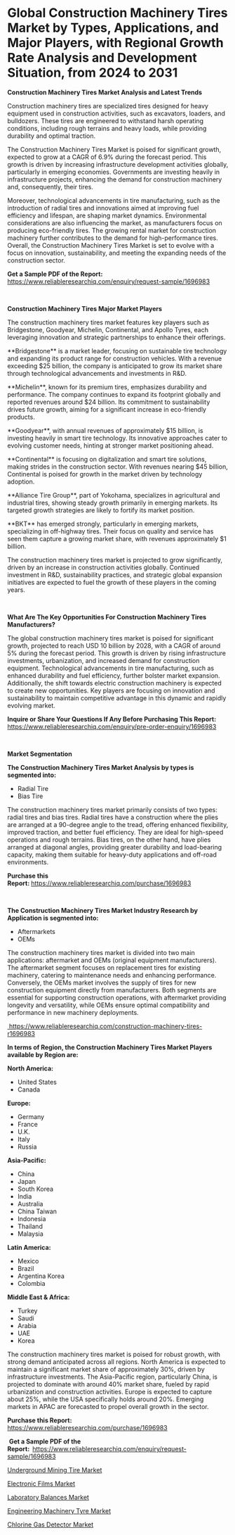 <p><h1>Global Construction Machinery Tires Market by Types, Applications, and Major Players, with Regional Growth Rate Analysis and Development Situation, from 2024 to 2031</h1></p><p><strong>Construction Machinery Tires Market Analysis and Latest Trends</strong></p>
<p><p>Construction machinery tires are specialized tires designed for heavy equipment used in construction activities, such as excavators, loaders, and bulldozers. These tires are engineered to withstand harsh operating conditions, including rough terrains and heavy loads, while providing durability and optimal traction.</p><p>The Construction Machinery Tires Market is poised for significant growth, expected to grow at a CAGR of 6.9% during the forecast period. This growth is driven by increasing infrastructure development activities globally, particularly in emerging economies. Governments are investing heavily in infrastructure projects, enhancing the demand for construction machinery and, consequently, their tires.</p><p>Moreover, technological advancements in tire manufacturing, such as the introduction of radial tires and innovations aimed at improving fuel efficiency and lifespan, are shaping market dynamics. Environmental considerations are also influencing the market, as manufacturers focus on producing eco-friendly tires. The growing rental market for construction machinery further contributes to the demand for high-performance tires. Overall, the Construction Machinery Tires Market is set to evolve with a focus on innovation, sustainability, and meeting the expanding needs of the construction sector.</p></p>
<p><strong>Get a Sample PDF of the Report:&nbsp;</strong> <a href="https://www.reliableresearchiq.com/enquiry/request-sample/1696983?utm_campaign=1137&utm_medium=2&utm_source=Github&utm_content=ia&utm_term=20102024&utm_id=construction-machinery-tires">https://www.reliableresearchiq.com/enquiry/request-sample/1696983</a></p>
<p>&nbsp;</p>
<p><strong>Construction Machinery Tires Major Market Players</strong></p>
<p><p>The construction machinery tires market features key players such as Bridgestone, Goodyear, Michelin, Continental, and Apollo Tyres, each leveraging innovation and strategic partnerships to enhance their offerings. </p><p>**Bridgestone** is a market leader, focusing on sustainable tire technology and expanding its product range for construction vehicles. With a revenue exceeding $25 billion, the company is anticipated to grow its market share through technological advancements and investments in R&D.</p><p>**Michelin**, known for its premium tires, emphasizes durability and performance. The company continues to expand its footprint globally and reported revenues around $24 billion. Its commitment to sustainability drives future growth, aiming for a significant increase in eco-friendly products.</p><p>**Goodyear**, with annual revenues of approximately $15 billion, is investing heavily in smart tire technology. Its innovative approaches cater to evolving customer needs, hinting at stronger market positioning ahead.</p><p>**Continental** is focusing on digitalization and smart tire solutions, making strides in the construction sector. With revenues nearing $45 billion, Continental is poised for growth in the market driven by technology adoption.</p><p>**Alliance Tire Group**, part of Yokohama, specializes in agricultural and industrial tires, showing steady growth primarily in emerging markets. Its targeted growth strategies are likely to fortify its market position.</p><p>**BKT** has emerged strongly, particularly in emerging markets, specializing in off-highway tires. Their focus on quality and service has seen them capture a growing market share, with revenues approximately $1 billion.</p><p>The construction machinery tires market is projected to grow significantly, driven by an increase in construction activities globally. Continued investment in R&D, sustainability practices, and strategic global expansion initiatives are expected to fuel the growth of these players in the coming years.</p></p>
<p>&nbsp;</p>
<p><strong>What Are The Key Opportunities For Construction Machinery Tires Manufacturers?</strong></p>
<p><p>The global construction machinery tires market is poised for significant growth, projected to reach USD 10 billion by 2028, with a CAGR of around 5% during the forecast period. This growth is driven by rising infrastructure investments, urbanization, and increased demand for construction equipment. Technological advancements in tire manufacturing, such as enhanced durability and fuel efficiency, further bolster market expansion. Additionally, the shift towards electric construction machinery is expected to create new opportunities. Key players are focusing on innovation and sustainability to maintain competitive advantage in this dynamic and rapidly evolving market.</p></p>
<p><strong>Inquire or Share Your Questions If Any Before Purchasing This Report:</strong> <a href="https://www.reliableresearchiq.com/enquiry/pre-order-enquiry/1696983?utm_campaign=1137&utm_medium=2&utm_source=Github&utm_content=ia&utm_term=20102024&utm_id=construction-machinery-tires">https://www.reliableresearchiq.com/enquiry/pre-order-enquiry/1696983</a></p>
<p>&nbsp;</p>
<p><strong>Market Segmentation</strong></p>
<p><strong>The Construction Machinery Tires Market Analysis by types is segmented into:</strong></p>
<p><ul><li>Radial Tire</li><li>Bias Tire</li></ul></p>
<p><p>The construction machinery tires market primarily consists of two types: radial tires and bias tires. Radial tires have a construction where the plies are arranged at a 90-degree angle to the tread, offering enhanced flexibility, improved traction, and better fuel efficiency. They are ideal for high-speed operations and rough terrains. Bias tires, on the other hand, have plies arranged at diagonal angles, providing greater durability and load-bearing capacity, making them suitable for heavy-duty applications and off-road environments.</p></p>
<p><strong>Purchase this Report:&nbsp;</strong><a href="https://www.reliableresearchiq.com/purchase/1696983?utm_campaign=1137&utm_medium=2&utm_source=Github&utm_content=ia&utm_term=20102024&utm_id=construction-machinery-tires">https://www.reliableresearchiq.com/purchase/1696983</a></p>
<p>&nbsp;</p>
<p><strong>The Construction Machinery Tires Market Industry Research by Application is segmented into:</strong></p>
<p><ul><li>Aftermarkets</li><li>OEMs</li></ul></p>
<p><p>The construction machinery tires market is divided into two main applications: aftermarket and OEMs (original equipment manufacturers). The aftermarket segment focuses on replacement tires for existing machinery, catering to maintenance needs and enhancing performance. Conversely, the OEMs market involves the supply of tires for new construction equipment directly from manufacturers. Both segments are essential for supporting construction operations, with aftermarket providing longevity and versatility, while OEMs ensure optimal compatibility and performance in new machinery deployments.</p></p>
<p><a href="https://www.reliableresearchiq.com/construction-machinery-tires-r1696983?utm_campaign=1137&utm_medium=2&utm_source=Github&utm_content=ia&utm_term=20102024&utm_id=construction-machinery-tires">&nbsp;https://www.reliableresearchiq.com/construction-machinery-tires-r1696983</a></p>
<p><strong>In terms of Region, the Construction Machinery Tires Market Players available by Region are:</strong></p>
<p>
    <p> <strong> North America: </strong>
        <ul>
            <li>United States</li>
            <li>Canada</li>
        </ul>
        </p> 
    <p> <strong> Europe: </strong>
        <ul>
            <li>Germany</li>
            <li>France</li>
            <li>U.K.</li>
            <li>Italy</li>
            <li>Russia</li>
        </ul>
        </p> 
    <p> <strong> Asia-Pacific: </strong>
        <ul>
            <li>China</li>
            <li>Japan</li>
            <li>South Korea</li>
            <li>India</li>
            <li>Australia</li>
            <li>China Taiwan</li>
            <li>Indonesia</li>
            <li>Thailand</li>
            <li>Malaysia</li>
        </ul>
        </p> 
    <p> <strong> Latin America: </strong>
        <ul>
            <li>Mexico</li>
            <li>Brazil</li>
            <li>Argentina Korea</li>
            <li>Colombia</li>
        </ul>
        </p> 
    <p> <strong> Middle East & Africa: </strong>
        <ul>
            <li>Turkey</li>
            <li>Saudi</li>
            <li>Arabia</li>
            <li>UAE</li>
            <li>Korea</li>
        </ul>
    </p>
    </p>
<p><p>The construction machinery tires market is poised for robust growth, with strong demand anticipated across all regions. North America is expected to maintain a significant market share of approximately 30%, driven by infrastructure investments. The Asia-Pacific region, particularly China, is projected to dominate with around 40% market share, fueled by rapid urbanization and construction activities. Europe is expected to capture about 25%, while the USA specifically holds around 20%. Emerging markets in APAC are forecasted to propel overall growth in the sector.</p></p>
<p><strong>Purchase this Report: </strong><a href="https://www.reliableresearchiq.com/purchase/1696983?utm_campaign=1137&utm_medium=2&utm_source=Github&utm_content=ia&utm_term=20102024&utm_id=construction-machinery-tires">https://www.reliableresearchiq.com/purchase/1696983</a></p>
<p>&nbsp;<strong>Get a Sample PDF of the Report:&nbsp;&nbsp;</strong><a href="https://www.reliableresearchiq.com/enquiry/request-sample/1696983?utm_campaign=1137&utm_medium=2&utm_source=Github&utm_content=ia&utm_term=20102024&utm_id=construction-machinery-tires">https://www.reliableresearchiq.com/enquiry/request-sample/1696983</a></p>
<p><strong></strong></p>
<p><p><a href="https://github.com/chaschadedn/Market-Research-Report-List-1/blob/main/underground-mining-tire-market.md?utm_campaign=1137&utm_medium=2&utm_source=Github&utm_content=ia&utm_term=20102024&utm_id=construction-machinery-tires">Underground Mining Tire Market</a></p><p><a href="https://www.linkedin.com/pulse/trends-global-electronic-films-market-forecast-analysis-2024--kni8c?utm_campaign=1137&utm_medium=2&utm_source=Github&utm_content=ia&utm_term=20102024&utm_id=construction-machinery-tires">Electronic Films Market</a></p><p><a href="https://issuu.com/reportprime-2/docs/laboratory-balances-market-size-203_b9845f9f2748a1?utm_campaign=1137&utm_medium=2&utm_source=Github&utm_content=ia&utm_term=20102024&utm_id=construction-machinery-tires">Laboratory Balances Market</a></p><p><a href="https://github.com/kyleetroxilbu/Market-Research-Report-List-1/blob/main/engineering-machinery-tyre-market.md?utm_campaign=1137&utm_medium=2&utm_source=Github&utm_content=ia&utm_term=20102024&utm_id=construction-machinery-tires">Engineering Machinery Tyre Market</a></p><p><a href="https://issuu.com/reportprime-2/docs/chlorine-gas-detector-market-size-2_e4ab8dc9745d70?utm_campaign=1137&utm_medium=2&utm_source=Github&utm_content=ia&utm_term=20102024&utm_id=construction-machinery-tires">Chlorine Gas Detector Market</a></p></p>